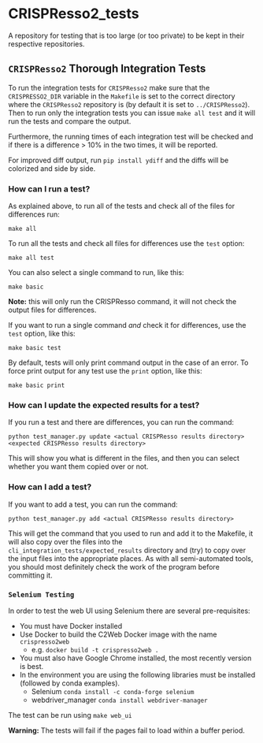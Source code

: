 # CRISPResso2_tests

A repository for testing that is too large (or too private) to be kept in their respective repositories.

## `CRISPResso2` Thorough Integration Tests

To run the integration tests for `CRISPResso2` make sure that the `CRISPRESSO2_DIR` variable in the `Makefile` is set to the correct directory where the `CRISPResso2` repository is (by default it is set to `../CRISPResso2`).
Then to run only the integration tests you can issue `make all test` and it will run the tests and compare the output.

Furthermore, the running times of each integration test will be checked and if there is a difference > 10% in the two times, it will be reported.

For improved diff output, run `pip install ydiff` and the diffs will be colorized and side by side.

### How can I run a test?

As explained above, to run all of the tests and check all of the files for differences run:

``` shell
make all
```

To run all the tests and check all files for differences use the `test` option:

```shell
make all test
```

You can also select a single command to run, like this:

``` shell
make basic
```

**Note:** this will only run the CRISPResso command, it will not check the output files for differences.

If you want to run a single command *and* check it for differences, use the `test` option, like this:

``` shell
make basic test
```

By default, tests will only print command output in the case of an error. To force print output for any test use the `print` option, like this:

``` shell
make basic print
```

### How can I update the expected results for a test?

If you run a test and there are differences, you can run the command:

```shell
python test_manager.py update <actual CRISPResso results directory> <expected CRISPResso results directory>

```

This will show you what is different in the files, and then you can select whether you want them copied over or not.

### How can I add a test?

If you want to add a test, you can run the command:

``` shell
python test_manager.py add <actual CRISPResso results directory>
```

This will get the command that you used to run and add it to the Makefile, it will also copy over the files into the `cli_integration_tests/expected_results` directory and (try) to copy over the input files into the appropriate places.
As with all semi-automated tools, you should most definitely check the work of the program before committing it.

### `Selenium Testing`

In order to test the web UI using Selenium there are several pre-requisites:

+ You must have Docker installed
+ Use Docker to build the C2Web Docker image with the name `crispresso2web`
  + e.g. `docker build -t crispresso2web .`
+ You must also have Google Chrome installed, the most recently version is best.
+ In the environment you are using the following libraries must be installed (followed by conda examples).
  + Selenium `conda install -c conda-forge selenium`
  + webdriver_manager `conda install webdriver-manager`

The test can be run using `make web_ui`

**Warning:** The tests will fail if the pages fail to load within a buffer period.

